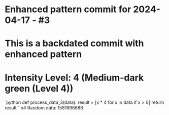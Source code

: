 ﻿# Enhanced pattern commit for 2024-04-17 - #3
# This is a backdated commit with enhanced pattern
# Intensity Level: 4 (Medium-dark green (Level 4))
`python
def process_data_3(data):
    result = [x * 4 for x in data if x > 0]
    return result
``n# Random data: 1581996686

